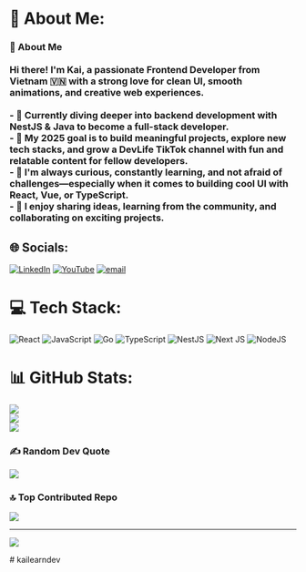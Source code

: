 # 💫 About Me:
### 👋 About Me<br><br>Hi there! I'm **Kai**, a passionate Frontend Developer from Vietnam 🇻🇳 with a strong love for clean UI, smooth animations, and creative web experiences.<br><br>- 🌱 Currently diving deeper into **backend development** with NestJS & Java to become a full-stack developer.<br>- 🎯 My 2025 goal is to build meaningful projects, explore new tech stacks, and grow a DevLife TikTok channel with fun and relatable content for fellow developers.<br>- 🧠 I'm always curious, constantly learning, and not afraid of challenges—especially when it comes to building cool UI with React, Vue, or TypeScript.<br>- 🤝 I enjoy sharing ideas, learning from the community, and collaborating on exciting projects.


## 🌐 Socials:
[![LinkedIn](https://img.shields.io/badge/LinkedIn-%230077B5.svg?logo=linkedin&logoColor=white)](https://linkedin.com/in/kaidevhere) [![YouTube](https://img.shields.io/badge/YouTube-%23FF0000.svg?logo=YouTube&logoColor=white)](https://youtube.com/@kaidevv) [![email](https://img.shields.io/badge/Email-D14836?logo=gmail&logoColor=white)](mailto:kaidev.contact@gmail.com) 

# 💻 Tech Stack:
![React](https://img.shields.io/badge/react-%2320232a.svg?style=for-the-badge&logo=react&logoColor=%2361DAFB) ![JavaScript](https://img.shields.io/badge/javascript-%23323330.svg?style=for-the-badge&logo=javascript&logoColor=%23F7DF1E) ![Go](https://img.shields.io/badge/go-%2300ADD8.svg?style=for-the-badge&logo=go&logoColor=white) ![TypeScript](https://img.shields.io/badge/typescript-%23007ACC.svg?style=for-the-badge&logo=typescript&logoColor=white) ![NestJS](https://img.shields.io/badge/nestjs-%23E0234E.svg?style=for-the-badge&logo=nestjs&logoColor=white) ![Next JS](https://img.shields.io/badge/Next-black?style=for-the-badge&logo=next.js&logoColor=white) ![NodeJS](https://img.shields.io/badge/node.js-6DA55F?style=for-the-badge&logo=node.js&logoColor=white)
# 📊 GitHub Stats:
![](https://github-readme-stats.vercel.app/api?username=kailearndev&theme=nightowl&hide_border=false&include_all_commits=false&count_private=false)<br/>
![](https://nirzak-streak-stats.vercel.app/?user=kailearndev&theme=nightowl&hide_border=false)<br/>
![](https://github-readme-stats.vercel.app/api/top-langs/?username=kailearndev&theme=nightowl&hide_border=false&include_all_commits=false&count_private=false&layout=compact)

### ✍️ Random Dev Quote
![](https://quotes-github-readme.vercel.app/api?type=horizontal&theme=radical)

### 🔝 Top Contributed Repo
![](https://github-contributor-stats.vercel.app/api?username=kailearndev&limit=5&theme=dark&combine_all_yearly_contributions=true)

---
[![](https://visitcount.itsvg.in/api?id=kailearndev&icon=0&color=0)](https://visitcount.itsvg.in)

<!-- Proudly created with GPRM ( https://gprm.itsvg.in ) --># kailearndev
